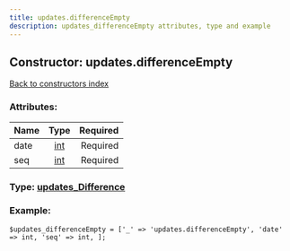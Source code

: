 ```yaml
---
title: updates.differenceEmpty
description: updates_differenceEmpty attributes, type and example
---
```

## Constructor: updates.differenceEmpty  
[Back to constructors index](index.md)



### Attributes:

| Name     |    Type       | Required |
|----------|:-------------:|---------:|
|date|[int](../types/int.md) | Required|
|seq|[int](../types/int.md) | Required|



### Type: [updates\_Difference](../types/updates_Difference.md)


### Example:

```
$updates_differenceEmpty = ['_' => 'updates.differenceEmpty', 'date' => int, 'seq' => int, ];
```  

